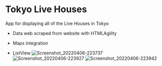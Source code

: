 # Tokyo Live Houses
 App for displaying all of the Live Houses in Tokyo

- Data web scraped from website with HTMLAgility

- Maps integration

- ListView
![Screenshot_20220406-223737](https://user-images.githubusercontent.com/100133514/161988269-101f7f10-6506-4751-89f0-400712330521.png)
![Screenshot_20220406-223927](https://user-images.githubusercontent.com/100133514/161988282-7ebb42aa-563f-4e0d-b9ca-f05acbb88d11.png)
![Screenshot_20220406-223942](https://user-images.githubusercontent.com/100133514/161988295-e2d7cb7b-5ca7-41c2-acc8-59c67f4eef22.png)

